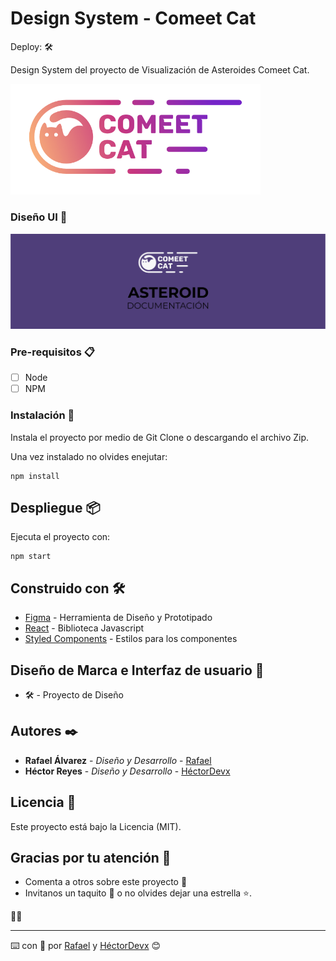 # Design System - Comeet Cat

Deploy: 🛠️

Design System del proyecto de Visualización de Asteroides Comeet Cat.

<kbd>
<img width="400" src="./assets/logo.png" alt="Logo ComeetCat">
</kbd>

### Diseño UI 🎨

<kbd>
<img width="800" src="./assets/Comeet.png" alt="Portada Asteroid Documentación">
</kbd>

### Pre-requisitos 📋

- [ ] Node
- [ ] NPM

### Instalación 🔧

Instala el proyecto por medio de Git Clone o descargando el archivo Zip.

Una vez instalado no olvides enejutar:

```
npm install
```

## Despliegue 📦

Ejecuta el proyecto con:

```
npm start
```

## Construido con 🛠️

- [Figma](https://www.figma.com/) - Herramienta de Diseño y Prototipado
- [React](https://es.reactjs.org/) - Biblioteca Javascript
- [Styled Components](https://styled-components.com/) - Estilos para los componentes

## Diseño de Marca e Interfaz de usuario 🎨

- 🛠️ - Proyecto de Diseño

## Autores ✒️

- **Rafael Álvarez** - _Diseño y Desarrollo_ - [Rafael](https://github.com/soyraffaello)
- **Héctor Reyes** - _Diseño y Desarrollo_ - [HéctorDevx](https://github.com/HectorDevx)

## Licencia 📄

Este proyecto está bajo la Licencia (MIT).

## Gracias por tu atención 🎁

- Comenta a otros sobre este proyecto 📢
- Invitanos un taquito 🌮 o no olvides dejar una estrella ⭐.

🐱‍🚀

---

⌨️ con 💚 por [Rafael](https://github.com/soyraffaello) y [HéctorDevx](https://github.com/HectorDevx) 😊
